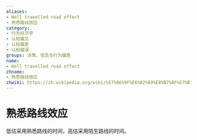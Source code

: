 ```yaml
---
aliases:
- Well travelled road effect
- 熟悉路线效应
category:
- 行为经济学
- 认知偏见
- 认知偏差
- 认知偏误
groups: 决策、信念与行为偏差
name:
- Well travelled road effect
zhname:
- 熟悉路线效应
zhwiki: https://zh.wikipedia.org/wiki/%E7%86%9F%E6%82%89%E8%B7%AF%E7%B7%9A%E6%95%88%E6%87%89
---
```


# 熟悉路线效应

低估采用熟悉路线的时间，高估采用陌生路线的时间。
